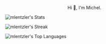<p align="center">Hi 👋, I'm Michel.</p> 

![mlentzler's Stats](https://github-readme-stats.vercel.app/api?username=mlentzler&theme=tokyonight&show_icons=true&hide_border=true&count_private=true)

![mlentzler's Streak](https://github-readme-streak-stats.herokuapp.com/?user=mlentzler&theme=tokyonight&hide_border=true)

![mlentzler's Top Languages](https://github-readme-stats.vercel.app/api/top-langs/?username=mlentzler&theme=tokyonight&show_icons=true&hide_border=true&layout=compact)

<!--
**mlentzler/mlentzler** is a ✨ _special_ ✨ repository because its `README.md` (this file) appears on your GitHub profile.

Here are some ideas to get you started:

- 🔭 I’m currently working on ...
- 🌱 I’m currently learning ...
- 👯 I’m looking to collaborate on ...
- 🤔 I’m looking for help with ...
- 💬 Ask me about ...
- 📫 How to reach me: ...
- 😄 Pronouns: ...
- ⚡ Fun fact: ...
-->
